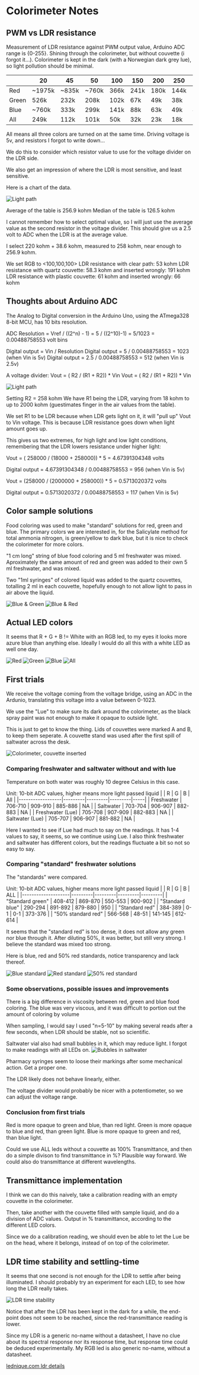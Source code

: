 # Colorimeter Notes


## PWM vs LDR resistance

Measurement of LDR resistance against PWM output value, Arduino ADC range is {0-255}. Shining through the colorimeter, but without couvette (i forgot it...).
Colorimeter is kept in the dark (with a Norwegian dark grey lue), so light pollution should be minimal.

|       	| 20     	| 45    	| 50    	| 100  	| 150  	| 200  	| 250  	| 255  	|
|-------	|--------	|-------	|-------	|------	|------	|------	|------	|------	|
| Red   	| ~1975k 	| ~835k 	| ~760k 	| 366k 	| 241k 	| 180k 	| 144k 	| 142k 	|
| Green 	| 526k   	| 232k  	| 208k  	| 102k 	| 67k  	| 49k  	| 38k  	| 38k  	|
| Blue  	| ~760k  	| 333k  	| 299k  	| 141k 	| 88k  	| 63k  	| 49k  	| 48k  	|
| All   	| 249k   	| 112k  	| 101k  	| 50k  	| 32k  	| 23k  	| 18k  	| 18k  	|

All means all three colors are turned on at the same time. Driving voltage is 5v, and resistors I forgot to write down...

We do this to consider which resistor value to use for the voltage divider on the LDR side.

We also get an impression of where the LDR is most sensitive, and least sensitive.

Here is a chart of the data.

![Light path](img/notes_ldr_pwm_chart.png?raw=true "LDR vs PWM duty chart")

Average of the table is 256.9 kohm
Median of the table is 126.5 kohm

I cannot remember how to select optimal value, so I will just use the average value as the second resistor in the voltage divider. This should give us a 2.5 volt to ADC when the LDR is at the average value.

I select 220 kohm + 38.6 kohm, measured to 258 kohm, near enough to 256.9 kohm.

We set RGB to <100,100,100>
LDR resistance with clear path: 53 kohm
LDR resistance with quartz couvette: 58.3 kohm and inserted wrongly: 191 kohm
LDR resistance with plastic couvette: 61 kohm and inserted wrongly: 66 kohm

## Thoughts about Arduino ADC
The Analog to Digital conversion in the Arduino Uno, using the ATmega328 8-bit MCU, has 10 bits resolution.

ADC Resolution = Vref / ((2^n) - 1) = 5 / ((2^10)-1) = 5/1023 = 0.00488758553 volt bins

Digital output = Vin / Resolution
Digital output = 5 / 0.00488758553 = 1023 (when Vin is 5v)
Digital output = 2.5 / 0.00488758553 = 512 (when Vin is 2.5v)

A voltage divider:
Vout = ( R2 / (R1 + R2)) * Vin
Vout = ( R2 / (R1 + R2)) * Vin

![Light path](img/notes_res_div.png?raw=true "Resistive divider")

Setting R2 = 258 kohm
We have R1 being the LDR, varying from 18 kohm to up to 2000 kohm (guestimates finger in the air values from the table).

We set R1 to be LDR because when LDR gets light on it, it will "pull up" Vout to Vin voltage. This is because LDR resistance goes down when light amount goes up.

This gives us two extremes, for high light and low light conditions, remembering that the LDR lowers resistance under higher light:

Vout = ( 258000 / (18000 + 258000)) * 5 = 4.67391304348 volts

Digital output = 4.67391304348 / 0.00488758553 = 956 (when Vin is 5v)


Vout = (258000 / (2000000 + 258000)) * 5 = 0.5713020372 volts

Digital output = 0.5713020372 / 0.00488758553 = 117 (when Vin is 5v)


## Color sample solutions
Food coloring was used to make "standard" solutions for red, green and blue. The primary colors we are interested in, for the Salicylate method for total ammonia nitrogen, is green/yellow to dark blue, but it is nice to check the colorimeter for more colors.

"1 cm long" string of blue food coloring and 5 ml freshwater was mixed.
Aproximately the same amount of red and green was added to their own 5 ml freshwater, and was mixed.

Two "1ml syringes" of colored liquid was added to the quartz couvettes, totalling 2 ml in each couvette, hopefully enough to not allow light to pass in air above the liquid.

![Blue & Green](img/notes_blue_green_standards.jpeg?raw=true "Blue & Green Standard")
![Blue & Red](img/notes_blue_red_standards.jpeg?raw=true "Blue & Red Standard")

## Actual LED colors
It seems that R + G + B != White with an RGB led, to my eyes it looks more azure blue than anything else.
Ideally I would do all this with a white LED as well one day.

![Red](img/notes_red_led.jpeg?raw=true "Red led")
![Green](img/notes_green_led.jpeg?raw=true "Green led")
![Blue](img/notes_blue_led.jpeg?raw=true "Blue led")
![All](img/notes_all_leds.jpeg?raw=true "All leds")

## First trials
We receive the voltage coming from the voltage bridge, using an ADC in the Ardunio, translating this voltage into a value between 0-1023.

We use the "Lue" to make sure its dark around the colorimeter, as the black spray paint was not enough to make it opaque to outside light.

This is just to get to know the thing. Lids of couvettes were marked A and B, to keep them seperate. A couvette stand was used after the first spill of saltwater across the desk.

![Colorimeter, couvette inserted](img/notes_colorimeter_couvette_inserted_nolid.jpeg?raw=true "Colorimeter, couvette inserted")

### Comparing freshwater and saltwater without and with lue
Temperature on both water was roughly 10 degree Celsius in this case.

Unit: 10-bit ADC values, higher means more light passed liquid
|                  | R       | G       | B       | All |
|------------------|---------|---------|---------|-----|
| Freshwater       | 706-710 | 909-910 | 885-886 | NA  |
| Saltwater        | 703-704 | 906-907 | 882-883 | NA  |
| Freshwater (Lue) | 705-708 | 907-909 | 882-883 | NA  |
| Saltwater (Lue)  | 705-707 | 906-907 | 881-882 | NA  |

Here I wanted to see if Lue had much to say on the readings. It has 1-4 values to say, it seems, so we continue using Lue.
I also think freshwater and saltwater has different colors, but the readings fluctuate a bit so not so easy to say.

### Comparing "standard" freshwater solutions
The "standards" were compared.

Unit: 10-bit ADC values, higher means more light passed liquid
|                    | R       | G       | B       | ALL     |
|--------------------|---------|---------|---------|---------|
| "Standard green"   | 408-412 | 869-870 | 550-553 | 900-902 |
| "Standard blue"    | 290-294 | 891-892 | 879-880 | 950     |
| "Standard red"     | 384-389 | 0-1     | 0-1     | 373-376 |
| "50% standard red" | 566-568 | 48-51   | 141-145 | 612-614 |

It seems that the "standard red" is too dense, it does not allow any green nor blue through it. After diluting 50%, it was better, but still very strong. I believe the standard was mixed too strong.

Here is blue, red and 50% red standards, notice transparency and lack thereof.

![Blue standard](img/notes_blue_standard.jpeg?raw=true "Blue standard")
![Red standard](img/notes_full_red.jpeg?raw=true "Red standard")
![50% red standard](img/notes_50p_red.jpeg?raw=true "50% red standard")

### Some observations, possible issues and improvements
There is a big difference in viscosity between red, green and blue food coloring. The blue was very viscous, and it was difficult to portion out the amount of coloring by volume

When sampling, I would say I used "n=5-10" by making several reads after a few seconds, when LDR should be stable, not so scientific.

Saltwater vial also had small bubbles in it, which may reduce light. I forgot to make readings with all LEDs on.
![Bubbles in saltwater](img/notes_swbubbles.jpeg?raw=true "Bubbles in saltwater")

Pharmacy syringes seem to loose their markings after some mechanical action. Get a proper one.

The LDR likely does not behave linearly, either.

The voltage divider would probably be nicer with a potentiometer, so we can adjust the voltage range.

### Conclusion from first trials
Red is more opaque to green and blue, than red light.
Green is more opaque to blue and red, than green light.
Blue is more opaque to green and red, than blue light.

Could we use ALL leds without a couvette as 100% Transmittance, and then do a simple divison to find transmittance in %? Plausible way forward.
We could also do transmittance at different wavelengths.

## Transmittance implementation
I think we can do this naively, take a calibration reading with an empty couvette in the colorimeter.

Then, take another with the couvette filled with sample liquid, and do a division of ADC values. Output in % transmittance, according to the different LED colors.

Since we do a calibration reading, we should even be able to let the Lue be on the head, where it belongs, instead of on top of the colorimeter.

## LDR time stability and settling-time
It seems that one second is not enough for the LDR to settle after being illuminated. I should probably try an experiment for each LED, to see how long the LDR really takes.

![LDR time stability](img/notes_ldr_stability.png?raw=true "LDR time stability")

Notice that after the LDR has been kept in the dark for a while, the end-point does not seem to be reached, since the red-transmittance reading is lower.

Since my LDR is a generic no-name without a datasheet, I have no clue about its spectral response nor its response time, but response time could be deduced experimentally.
My RGB led is also generic no-name, without a datasheet.

[lednique.com ldr details](http://lednique.com/opto-isolators-2/light-dependent-resistor-ldr/)

